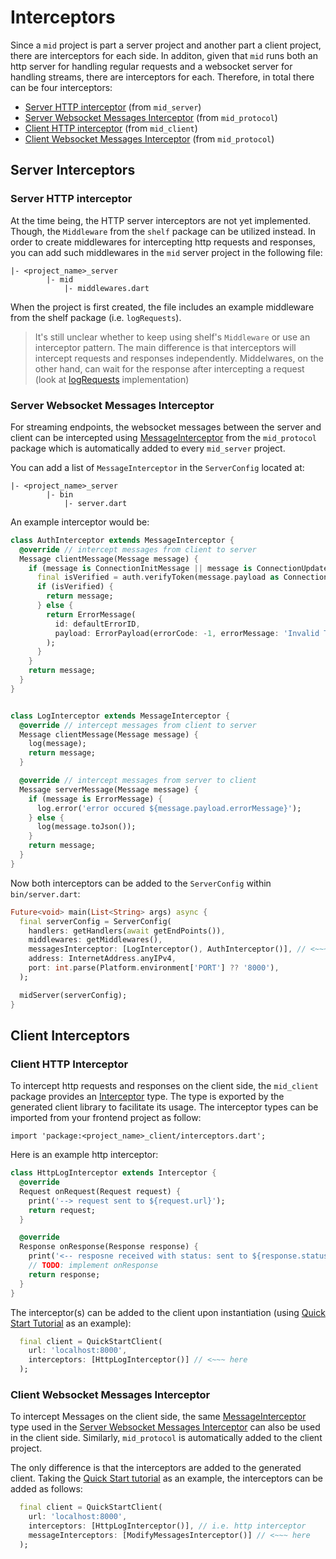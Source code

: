 # Interceptors

Since a `mid` project is part a server project and another part a client project, there are interceptors for each side. In additon, given that `mid` runs both an http server for handling regular requests and a websocket server for handling streams, there are interceptors for each. Therefore, in total there can be four interceptors:

- [Server HTTP interceptor](#server-http-interceptor) (from `mid_server`)
- [Server Websocket Messages Interceptor](#server-websocket-messages-interceptor) (from `mid_protocol`)
- [Client HTTP interceptor](#client-http-interceptor) (from `mid_client`)
- [Client Websocket Messages Interceptor](#client-websocket-messages-interceptor) (from `mid_protocol`)


## Server Interceptors 

### Server HTTP interceptor
At the time being, the HTTP server interceptors are not yet implemented. Though, the `Middleware` from the `shelf` package can be utilized instead. In order to create middlewares for intercepting http requests and responses, you can add such middlewares in the `mid` server project in the following file:

```
|- <project_name>_server
        |- mid
            |- middlewares.dart 
```

When the project is first created, the file includes an example middleware from the shelf package (i.e. `logRequests`).

> It's still unclear whether to keep using shelf's `Middleware` or use an interceptor pattern. The main difference is that interceptors will intercept requests and responses independently. Middelwares, on the other hand, can wait for the response after intercepting a request (look at [logRequests][] implementation)

[logRequests]: https://pub.dev/documentation/shelf/latest/shelf/logRequests.html

### Server Websocket Messages Interceptor

For streaming endpoints, the websocket messages between the server and client can be intercepted using [MessageInterceptor][] from the `mid_protocol` package which is automatically added to every `mid_server` project. 

You can add a list of `MessageInterceptor` in the `ServerConfig` located at:

```
|- <project_name>_server
        |- bin
            |- server.dart 
```

[MessageInterceptor]: https://github.com/osaxma/mid/blob/main/packages/mid_protocol/lib/src/message_interceptor.dart

An example interceptor would be:

```dart
class AuthInterceptor extends MessageInterceptor {
  @override // intercept messages from client to server
  Message clientMessage(Message message) {
    if (message is ConnectionInitMessage || message is ConnectionUpdateMessage) {
      final isVerified = auth.verifyToken(message.payload as ConnectionPayload);
      if (isVerified) {
        return message;
      } else {
        return ErrorMessage(
          id: defaultErrorID,
          payload: ErrorPayload(errorCode: -1, errorMessage: 'Invalid Token'),
        );
      }
    }
    return message;
  }
}


class LogInterceptor extends MessageInterceptor {
  @override // intercept messages from client to server
  Message clientMessage(Message message) {
    log(message);
    return message;
  }

  @override // intercept messages from server to client
  Message serverMessage(Message message) {
    if (message is ErrorMessage) {
      log.error('error occured ${message.payload.errorMessage}');
    } else {
      log(message.toJson());
    }
    return message;
  }
}
```

Now both interceptors can be added to the `ServerConfig` within `bin/server.dart`:

```dart
Future<void> main(List<String> args) async {
  final serverConfig = ServerConfig(
    handlers: getHandlers(await getEndPoints()), 
    middlewares: getMiddlewares(), 
    messagesInterceptor: [LogInterceptor(), AuthInterceptor()], // <~~~ here
    address: InternetAddress.anyIPv4,
    port: int.parse(Platform.environment['PORT'] ?? '8000'),
  );

  midServer(serverConfig);
}
```
 


## Client Interceptors 

### Client HTTP Interceptor
To intercept http requests and responses on the client side, the `mid_client` package provides an [Interceptor][] type. The type is exported by the generated client library to facilitate its usage. The interceptor types can be imported from your frontend project as follow:
```
import 'package:<project_name>_client/interceptors.dart'; 
```

[Interceptor]: https://github.com/osaxma/mid/blob/main/packages/mid_client/lib/src/interceptor.dart

Here is an example http interceptor:

```dart
class HttpLogInterceptor extends Interceptor {
  @override
  Request onRequest(Request request) {
    print('--> request sent to ${request.url}');
    return request;
  }

  @override
  Response onResponse(Response response) {
    print('<-- resposne received with status: sent to ${response.statusCode}');
    // TODO: implement onResponse
    return response;
  }
}
```

The interceptor(s) can be added to the client upon instantiation (using [Quick Start Tutorial][] as an example):

```dart
  final client = QuickStartClient(
    url: 'localhost:8000',
    interceptors: [HttpLogInterceptor()] // <~~~ here
  );
```

### Client Websocket Messages Interceptor

To intercept Messages on the client side, the same [MessageInterceptor][] type used in the [Server Websocket Messages Interceptor](#server-websocket-messages-interceptor) can also be used in the client side. Similarly, `mid_protocol` is automatically added to the client project. 

[MessageInterceptor]: https://github.com/osaxma/mid/blob/main/packages/mid_protocol/lib/src/message_interceptor.dart

The only difference is that the interceptors are added to the generated client. Taking the [Quick Start tutorial][] as an example, the interceptors can be added as follows:

```dart
  final client = QuickStartClient(
    url: 'localhost:8000',
    interceptors: [HttpLogInterceptor()], // i.e. http interceptor
    messageInterceptors: [ModifyMessagesInterceptor()] // <~~~ here
  );
```


[Quick Start Tutorial]: https://github.com/osaxma/mid/tree/main/tutorials/quick_start